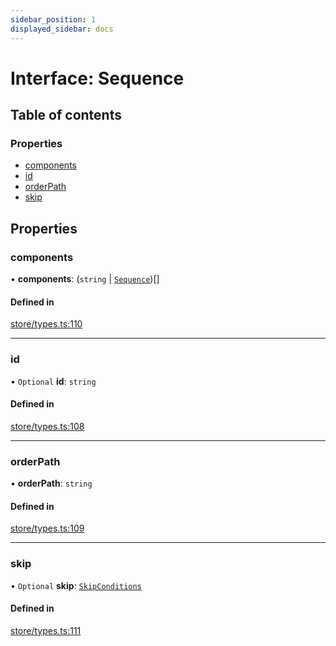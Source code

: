 ```yaml
---
sidebar_position: 1
displayed_sidebar: docs
---
```


# Interface: Sequence

## Table of contents

### Properties

- [components](Sequence.md#components)
- [id](Sequence.md#id)
- [orderPath](Sequence.md#orderpath)
- [skip](Sequence.md#skip)

## Properties

### components

• **components**: (`string` \| [`Sequence`](Sequence.md))[]

#### Defined in

[store/types.ts:110](https://github.com/revisit-studies/study/blob/bdd28e8/src/store/types.ts#L110)

___

### id

• `Optional` **id**: `string`

#### Defined in

[store/types.ts:108](https://github.com/revisit-studies/study/blob/bdd28e8/src/store/types.ts#L108)

___

### orderPath

• **orderPath**: `string`

#### Defined in

[store/types.ts:109](https://github.com/revisit-studies/study/blob/bdd28e8/src/store/types.ts#L109)

___

### skip

• `Optional` **skip**: [`SkipConditions`](../modules.md#skipconditions)

#### Defined in

[store/types.ts:111](https://github.com/revisit-studies/study/blob/bdd28e8/src/store/types.ts#L111)
